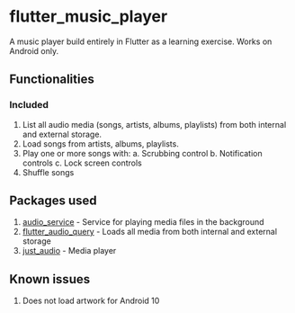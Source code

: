 # flutter_music_player

A music player build entirely in Flutter as a learning exercise.
Works on Android only.

## Functionalities
### Included
1. List all audio media (songs, artists, albums, playlists) from both internal and external storage.
2. Load songs from artists, albums, playlists.
3. Play one or more songs with:
    a. Scrubbing control
    b. Notification controls
    c. Lock screen controls
4. Shuffle songs

## Packages used
1. [audio_service](https://pub.dev/packages/audio_service) - Service for playing media files in the background
2. [flutter_audio_query](https://pub.dev/packages/flutter_audio_query) - Loads all media from both internal and external storage
3. [just_audio](https://pub.dev/packages/just_audio) - Media player

## Known issues
1. Does not load artwork for Android 10